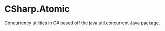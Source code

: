 CSharp.Atomic
=============

Concurrency utilities in C# based off the java.util.concurrent Java package. 
